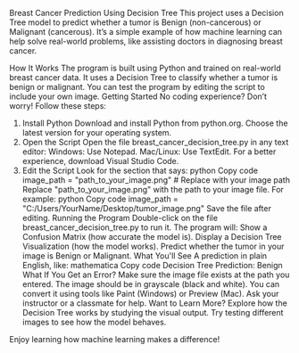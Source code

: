 Breast Cancer Prediction Using Decision Tree
This project uses a Decision Tree model to predict whether a tumor is Benign (non-cancerous) or Malignant (cancerous). It’s a simple example of how machine learning can help solve real-world problems, like assisting doctors in diagnosing breast cancer.

How It Works
The program is built using Python and trained on real-world breast cancer data.
It uses a Decision Tree to classify whether a tumor is benign or malignant.
You can test the program by editing the script to include your own image.
Getting Started
No coding experience? Don’t worry! Follow these steps:

1. Install Python
Download and install Python from python.org.
Choose the latest version for your operating system.
2. Open the Script
Open the file breast_cancer_decision_tree.py in any text editor:
Windows: Use Notepad.
Mac/Linux: Use TextEdit.
For a better experience, download Visual Studio Code.
3. Edit the Script
Look for the section that says:
python
Copy code
image_path = "path_to_your_image.png"  # Replace with your image path
Replace "path_to_your_image.png" with the path to your image file. For example:
python
Copy code
image_path = "C:/Users/YourName/Desktop/tumor_image.png"
Save the file after editing.
Running the Program
Double-click on the file breast_cancer_decision_tree.py to run it.
The program will:
Show a Confusion Matrix (how accurate the model is).
Display a Decision Tree Visualization (how the model works).
Predict whether the tumor in your image is Benign or Malignant.
What You'll See
A prediction in plain English, like:
mathematica
Copy code
Decision Tree Prediction: Benign
What If You Get an Error?
Make sure the image file exists at the path you entered.
The image should be in grayscale (black and white). You can convert it using tools like Paint (Windows) or Preview (Mac).
Ask your instructor or a classmate for help.
Want to Learn More?
Explore how the Decision Tree works by studying the visual output. Try testing different images to see how the model behaves.

Enjoy learning how machine learning makes a difference!

